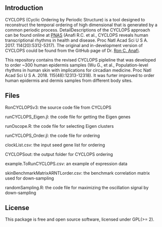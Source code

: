 ## Introduction

CYCLOPS (Cyclic Ordering by Periodic Structure) is a tool designed to reconstruct the temporal ordering of high dimensional 
that is generated by a common periodic process. DetailDescriptions of the CYCLOPS approach can be found online at 
[PNAS](http://www.pnas.org/content/early/2017/04/19/1619320114.full) (Anafi R.C. et al., CYCLOPS reveals human transcriptional
rhythms in health and disease. Proc Natl Acad Sci U S A. 2017. 114(20):5312-5317). The original and in-development version of
CYCLOPS could be found from the GitHub page of Dr. [Ron C. Anafi](https://github.com/ranafi). 

This repository contains the revised CYCLOPS pipleline that was developed to order ~300 human epidermis samples 
(Wu G., et al., Population-level rhythms in human skin with implications for circadian medicine. Proc Natl Acad Sci U S A. 2018. 115(48):12313-12318). It was furter improved to order human epidermis and dermis samples from different body sites. 

## Files

RonCYCLOPSv3: the source code file from CYCLOPS

runCYCLOPS_Eigen.jl: the code file for getting the Eigen genes

runOscope.R: the code file for selecting Eigen clusters

runCYCLOPS_Order.jl: the code file for ordering

clockList.csv: the input seed gene list for ordering

CYCLOPSout: the output folder for CYCLOPS ordering

example.ToRunCYCLOPS.csv: an example of expression data

skinBenchmarkMatrixARNTLorder.csv: the benchmark correlation matrix used for down-sampling

randomSampling.R: the code file for maximizing the oscillation signal by down-sampling

## License
This package is free and open source software, licensed under GPL(>= 2).

